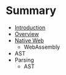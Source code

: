 # Summary

* [Introduction](README.md)
* [Overview](chapter1.md)
* [Native Web](webassembly.md)
   * WebAssembly
* AST
* Parsing
   * AST

